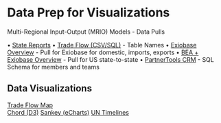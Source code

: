 # Data Prep for Visualizations

Multi-Regional Input-Output (MRIO) Models - Data Pulls

&bullet; <a href="../state/">State Reports</a>
&bullet; <a href="../trade/">Trade Flow (CSV/SQL)</a> - Table Names
&bullet; [Exiobase Overview](../../exiobase/tradeflow/) - Pull for Exiobase for domestic, imports, exports
&bullet; [BEA + Exiobase Overview](../../exiobase/tradeflow/bea/) - Pull for US state-to-state
&bullet; <a href="../crm/">PartnerTools CRM</a> - SQL Schema for members and teams

<!--
### &bullet; <a href="../impacts/json/">JSON from Exiobase</a><br>
### &bullet; <a href="../impacts/useeio/parquet/">DuckDB Parquet from US State USEEIO .json files</a><br>
### &bullet; <a href="../trade/">DuckDB Parquet from Exiobase (CoLab)</a><br>
### &bullet; <a href="../prep/sql/supabase/">Supabase from Exiobase</a><br>
### &bullet; <a href="../prep/sql/duckdb/">DuckDB Parquet from Exiobase .csv files</a><br>
-->

## Data Visualizations

<a href="../../profile/trade/map/">Trade Flow Map</a>  
<a href="../../profile/footprint/sector_supply_impacts.html">Chord (D3)</a>
<a href="../charts/echarts/sankey-nodeAlign-left.html">Sankey (eCharts)</a>
[UN Timelines](../../localsite/timeline/)